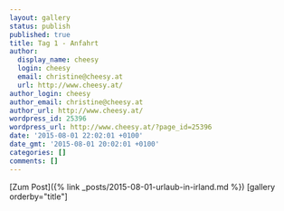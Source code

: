 ```yaml
---
layout: gallery
status: publish
published: true
title: Tag 1 - Anfahrt
author:
  display_name: cheesy
  login: cheesy
  email: christine@cheesy.at
  url: http://www.cheesy.at/
author_login: cheesy
author_email: christine@cheesy.at
author_url: http://www.cheesy.at/
wordpress_id: 25396
wordpress_url: http://www.cheesy.at/?page_id=25396
date: '2015-08-01 22:02:01 +0100'
date_gmt: '2015-08-01 20:02:01 +0100'
categories: []
comments: []
---
```


[Zum Post]({% link _posts/2015-08-01-urlaub-in-irland.md %})
[gallery orderby="title"]
